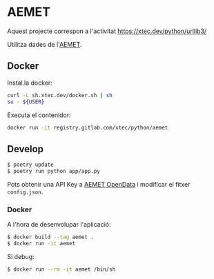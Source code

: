 # AEMET

Aquest projecte correspon a l'activitat <https://xtec.dev/python/urllib3/>

Utilitza dades de l'[AEMET](https://www.aemet.es).

## Docker

Instal.la docker:

```sh
curl -L sh.xtec.dev/docker.sh | sh
su - ${USER}
```

Executa el contenidor:

```sh
docker run -it registry.gitlab.com/xtec/python/aemet
```

## Develop

```sh
$ poetry update
$ poetry run python app/app.py
```

Pots obtenir una API Key a [AEMET OpenData](https://opendata.aemet.es/centrodedescargas/inicio) i modificar el fitxer `config.json`.

### Docker

A l'hora de desenvolupar l'aplicació:

```sh
$ docker build --tag aemet .
$ docker run -it aemet
```

Si debug:

```sh
$ docker run --rm -it aemet /bin/sh
```
